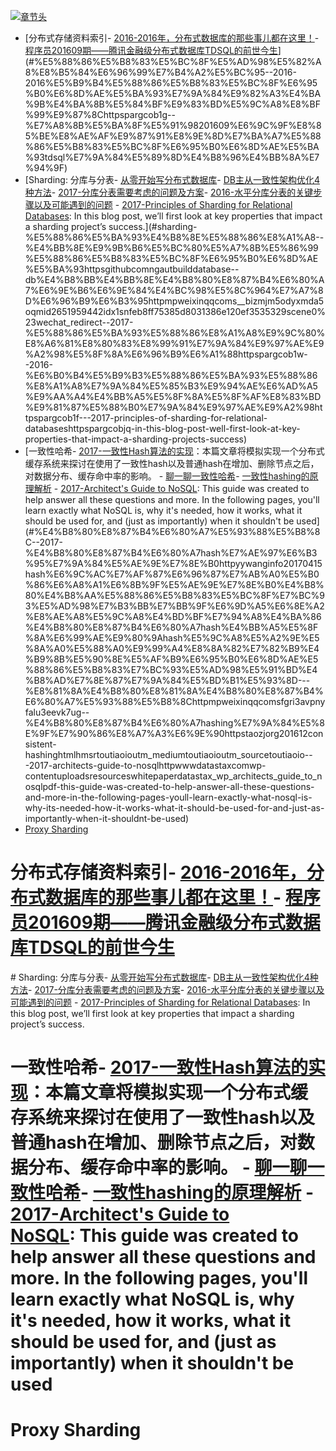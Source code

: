 [![章节头](https://parg.co/UGo)](https://parg.co/b4z) 
 - [分布式存储资料索引- [2016-2016年，分布式数据库的那些事儿都在这里！](https://parg.co/b1g)- [程序员201609期——腾讯金融级分布式数据库TDSQL的前世今生]()](#%E5%88%86%E5%B8%83%E5%BC%8F%E5%AD%98%E5%82%A8%E8%B5%84%E6%96%99%E7%B4%A2%E5%BC%95--2016-2016%E5%B9%B4%E5%88%86%E5%B8%83%E5%BC%8F%E6%95%B0%E6%8D%AE%E5%BA%93%E7%9A%84%E9%82%A3%E4%BA%9B%E4%BA%8B%E5%84%BF%E9%83%BD%E5%9C%A8%E8%BF%99%E9%87%8Chttpspargcob1g--%E7%A8%8B%E5%BA%8F%E5%91%98201609%E6%9C%9F%E8%85%BE%E8%AE%AF%E9%87%91%E8%9E%8D%E7%BA%A7%E5%88%86%E5%B8%83%E5%BC%8F%E6%95%B0%E6%8D%AE%E5%BA%93tdsql%E7%9A%84%E5%89%8D%E4%B8%96%E4%BB%8A%E7%94%9F)
- [Sharding: 分库与分表- [从零开始写分布式数据库](https://github.com/ngaut/builddatabase)- [DB主从一致性架构优化4种方法](http://mp.weixin.qq.com/s?__biz=MjM5ODYxMDA5OQ==&mid=2651959442&idx=1&sn=feb8ff75385d8031386e120ef3535329&scene=0#wechat_redirect)- [2017-分库分表需要考虑的问题及方案](https://parg.co/b1W)- [2016-水平分库分表的关键步骤以及可能遇到的问题](https://parg.co/b1F) - [2017-Principles of Sharding for Relational Databases](https://parg.co/bjq): In this blog post, we’ll first look at key properties that impact a sharding project’s success.](#sharding-%E5%88%86%E5%BA%93%E4%B8%8E%E5%88%86%E8%A1%A8--%E4%BB%8E%E9%9B%B6%E5%BC%80%E5%A7%8B%E5%86%99%E5%88%86%E5%B8%83%E5%BC%8F%E6%95%B0%E6%8D%AE%E5%BA%93httpsgithubcomngautbuilddatabase--db%E4%B8%BB%E4%BB%8E%E4%B8%80%E8%87%B4%E6%80%A7%E6%9E%B6%E6%9E%84%E4%BC%98%E5%8C%964%E7%A7%8D%E6%96%B9%E6%B3%95httpmpweixinqqcoms__bizmjm5odyxmda5oqmid2651959442idx1snfeb8ff75385d8031386e120ef3535329scene0%23wechat_redirect--2017-%E5%88%86%E5%BA%93%E5%88%86%E8%A1%A8%E9%9C%80%E8%A6%81%E8%80%83%E8%99%91%E7%9A%84%E9%97%AE%E9%A2%98%E5%8F%8A%E6%96%B9%E6%A1%88httpspargcob1w--2016-%E6%B0%B4%E5%B9%B3%E5%88%86%E5%BA%93%E5%88%86%E8%A1%A8%E7%9A%84%E5%85%B3%E9%94%AE%E6%AD%A5%E9%AA%A4%E4%BB%A5%E5%8F%8A%E5%8F%AF%E8%83%BD%E9%81%87%E5%88%B0%E7%9A%84%E9%97%AE%E9%A2%98httpspargcob1f---2017-principles-of-sharding-for-relational-databaseshttpspargcobjq-in-this-blog-post-well-first-look-at-key-properties-that-impact-a-sharding-projects-success)
- [一致性哈希- [2017-一致性Hash算法的实现](http://yywang.info/2017/04/15/hash/)：本篇文章将模拟实现一个分布式缓存系统来探讨在使用了一致性hash以及普通hash在增加、删除节点之后，对数据分布、缓存命中率的影响。 - [聊一聊一致性哈希](http://mp.weixin.qq.com/s/FgRi3aVpNYfaLU3EeVk7ug)- [一致性hashing的原理解析](https://taozj.org/201612/consistent-hashing.html?hmsr=toutiao.io&utm_medium=toutiao.io&utm_source=toutiao.io) - [2017-Architect's Guide to NoSQL](http://www.datastax.com/wp-content/uploads/resources/whitepaper/DataStax_WP_Architects_Guide_to_NoSQL.pdf): This guide was created to help answer all these questions and more. In the following pages, you'll learn exactly what NoSQL is, why it's needed, how it works, what it should be used for, and (just as importantly) when it shouldn't be used](#%E4%B8%80%E8%87%B4%E6%80%A7%E5%93%88%E5%B8%8C--2017-%E4%B8%80%E8%87%B4%E6%80%A7hash%E7%AE%97%E6%B3%95%E7%9A%84%E5%AE%9E%E7%8E%B0httpyywanginfo20170415hash%E6%9C%AC%E7%AF%87%E6%96%87%E7%AB%A0%E5%B0%86%E6%A8%A1%E6%8B%9F%E5%AE%9E%E7%8E%B0%E4%B8%80%E4%B8%AA%E5%88%86%E5%B8%83%E5%BC%8F%E7%BC%93%E5%AD%98%E7%B3%BB%E7%BB%9F%E6%9D%A5%E6%8E%A2%E8%AE%A8%E5%9C%A8%E4%BD%BF%E7%94%A8%E4%BA%86%E4%B8%80%E8%87%B4%E6%80%A7hash%E4%BB%A5%E5%8F%8A%E6%99%AE%E9%80%9Ahash%E5%9C%A8%E5%A2%9E%E5%8A%A0%E5%88%A0%E9%99%A4%E8%8A%82%E7%82%B9%E4%B9%8B%E5%90%8E%E5%AF%B9%E6%95%B0%E6%8D%AE%E5%88%86%E5%B8%83%E7%BC%93%E5%AD%98%E5%91%BD%E4%B8%AD%E7%8E%87%E7%9A%84%E5%BD%B1%E5%93%8D---%E8%81%8A%E4%B8%80%E8%81%8A%E4%B8%80%E8%87%B4%E6%80%A7%E5%93%88%E5%B8%8Chttpmpweixinqqcomsfgri3avpnyfalu3eevk7ug--%E4%B8%80%E8%87%B4%E6%80%A7hashing%E7%9A%84%E5%8E%9F%E7%90%86%E8%A7%A3%E6%9E%90httpstaozjorg201612consistent-hashinghtmlhmsrtoutiaoioutm_mediumtoutiaoioutm_sourcetoutiaoio---2017-architects-guide-to-nosqlhttpwwwdatastaxcomwp-contentuploadsresourceswhitepaperdatastax_wp_architects_guide_to_nosqlpdf-this-guide-was-created-to-help-answer-all-these-questions-and-more-in-the-following-pages-youll-learn-exactly-what-nosql-is-why-its-needed-how-it-works-what-it-should-be-used-for-and-just-as-importantly-when-it-shouldnt-be-used)
- [Proxy Sharding](#proxy-sharding) 

# 分布式存储资料索引- [2016-2016年，分布式数据库的那些事儿都在这里！](https://parg.co/b1g)- [程序员201609期——腾讯金融级分布式数据库TDSQL的前世今生]()

 
# Sharding: 分库与分表- [从零开始写分布式数据库](https://github.com/ngaut/builddatabase)- [DB主从一致性架构优化4种方法](http://mp.weixin.qq.com/s?__biz=MjM5ODYxMDA5OQ==&mid=2651959442&idx=1&sn=feb8ff75385d8031386e120ef3535329&scene=0#wechat_redirect)- [2017-分库分表需要考虑的问题及方案](https://parg.co/b1W)- [2016-水平分库分表的关键步骤以及可能遇到的问题](https://parg.co/b1F) - [2017-Principles of Sharding for Relational Databases](https://parg.co/bjq): In this blog post, we’ll first look at key properties that impact a sharding project’s success.
# 一致性哈希- [2017-一致性Hash算法的实现](http://yywang.info/2017/04/15/hash/)：本篇文章将模拟实现一个分布式缓存系统来探讨在使用了一致性hash以及普通hash在增加、删除节点之后，对数据分布、缓存命中率的影响。 - [聊一聊一致性哈希](http://mp.weixin.qq.com/s/FgRi3aVpNYfaLU3EeVk7ug)- [一致性hashing的原理解析](https://taozj.org/201612/consistent-hashing.html?hmsr=toutiao.io&utm_medium=toutiao.io&utm_source=toutiao.io) - [2017-Architect's Guide to NoSQL](http://www.datastax.com/wp-content/uploads/resources/whitepaper/DataStax_WP_Architects_Guide_to_NoSQL.pdf): This guide was created to help answer all these questions and more. In the following pages, you'll learn exactly what NoSQL is, why it's needed, how it works, what it should be used for, and (just as importantly) when it shouldn't be used
# Proxy Sharding